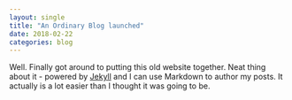 ```yaml
---
layout: single
title: "An Ordinary Blog launched"
date: 2018-02-22
categories: blog
---
```


Well. Finally got around to putting this old website together. Neat thing about it - powered by [Jekyll](http://jekyllrb.com) and I can use Markdown to author my posts. It actually is a lot easier than I thought it was going to be.

